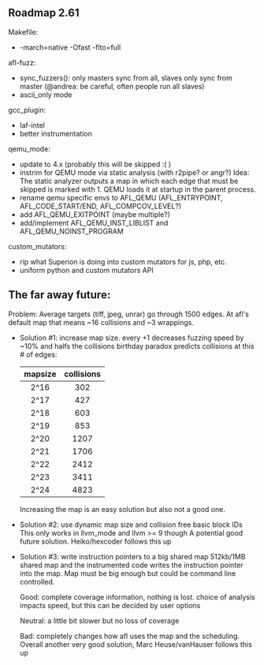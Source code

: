 ## Roadmap 2.61

Makefile:
 - -march=native -Ofast -flto=full

afl-fuzz:
 - sync_fuzzers(): only masters sync from all, slaves only sync from master
   (@andrea: be careful, often people run all slaves)
 - ascii_only mode

gcc_plugin:
 - laf-intel
 - better instrumentation

qemu_mode:
 - update to 4.x (probably this will be skipped :( )
 - instrim for QEMU mode via static analysis (with r2pipe? or angr?)
   Idea: The static analyzer outputs a map in which each edge that must be
   skipped is marked with 1. QEMU loads it at startup in the parent process.
 - rename qemu specific envs to AFL_QEMU (AFL_ENTRYPOINT, AFL_CODE_START/END, AFL_COMPCOV_LEVEL?)
 - add AFL_QEMU_EXITPOINT (maybe multiple?)
 - add/implement AFL_QEMU_INST_LIBLIST and AFL_QEMU_NOINST_PROGRAM

custom_mutators:
 - rip what Superion is doing into custom mutators for js, php, etc.
 - uniform python and custom mutators API



## The far away future:

Problem: Average targets (tiff, jpeg, unrar) go through 1500 edges.
         At afl's default map that means ~16 collisions and ~3 wrappings.

 - Solution #1: increase map size.
    every +1 decreases fuzzing speed by ~10% and halfs the collisions
    birthday paradox predicts collisions at this # of edges:
    
    | mapsize | collisions |
    | :-----: | :--------: |
    | 2^16    | 302        |
	  | 2^17    | 427        |
	  | 2^18    | 603        |
	  | 2^19    | 853        |
	  | 2^20    | 1207       |
	  | 2^21    | 1706       |
	  | 2^22    | 2412       |
	  | 2^23    | 3411       |
	  | 2^24    | 4823       |

    Increasing the map is an easy solution but also not a good one.

 - Solution #2: use dynamic map size and collision free basic block IDs
    This only works in llvm_mode and llvm >= 9 though
    A potential good future solution. Heiko/hexcoder follows this up

 - Solution #3: write instruction pointers to a big shared map
    512kb/1MB shared map and the instrumented code writes the instruction
    pointer into the map. Map must be big enough but could be command line
    controlled.
    
    Good: complete coverage information, nothing is lost. choice of analysis
          impacts speed, but this can be decided by user options
    
    Neutral: a little bit slower but no loss of coverage
    
    Bad: completely changes how afl uses the map and the scheduling.
    Overall another very good solution, Marc Heuse/vanHauser follows this up
    
